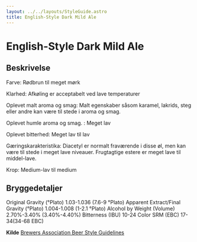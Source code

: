 ```yaml
---
layout: ../../layouts/StyleGuide.astro
title: English-Style Dark Mild Ale
---
```

# English-Style Dark Mild Ale

## Beskrivelse
Farve: Rødbrun til meget mørk

Klarhed: Afkøling er acceptabelt ved lave temperaturer

Oplevet malt aroma og smag: Malt egenskaber såsom karamel, lakrids, steg eller andre kan være til stede i aroma og smag.

Oplevet humle aroma og smag. : Meget lav

Oplevet bitterhed: Meget lav til lav

Gæringskarakteristika: Diacetyl er normalt fraværende i disse øl, men kan være til stede i meget lave niveauer. Frugtagtige estere er meget lave til middel-lave.

Krop: Medium-lav til medium




## Bryggedetaljer
Original Gravity (°Plato) 1.03-1.036 (7.6-9 °Plato)
Apparent Extract/Final Gravity (°Plato) 1.004-1.008 (1-2.1 °Plato)
Alcohol by Weight (Volume) 2.70%-3.40% (3.40%-4.40%)
Bitterness (IBU) 10-24
Color SRM (EBC) 17-34(34-68 EBC)					



**Kilde**
[Brewers Association Beer Style Guidelines](https://www.brewersassociation.org/)
